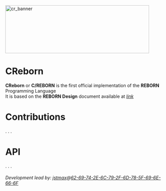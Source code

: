 <img width="450" height="150" alt="cr_banner" src="https://github.com/user-attachments/assets/0df12777-f390-4db1-9049-b832839e7a48" />

# CReborn
**CReborn** or **C/REBORN** is the first official implementation of the **REBORN** Programming Language \
It is based on the **REBORN Design** document available at [_link_](https://reborn-lang.github.io/documents/RebornDesign.md)

# Contributions
. . .

# API
. . .

###### Development lead by: [jstmax](https://github.com/jstmaxlol)@[62-69-74-2E-6C-79-2F-6D-78-5F-69-6E-66-6F](https://bit.ly/mx_info)
